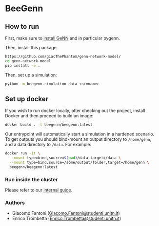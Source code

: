 # BeeGenn

## How to run

First, make sure to [install GeNN](https://genn-team.github.io/genn/documentation/4/html/d8/d99/Installation.html) and in particular pygenn.

Then, install this package.

```bash
https://github.com/giacThePhantom/genn-network-model/
cd genn-network-model
pip install -e .
```

Then, set up a simulation:

```bash
python -m beegenn.simulation data <simname>
```


## Set up docker

If you wish to run docker locally, after checking out the project, install Docker and then proceed to build an image:

```bash
docker build . -t beegenn/beegenn:latest
```

Our entrypoint will automatically start a simulation in a hardened scenario. To get outputs you should bind-mount an output directory to `/home/genn`, and a data directory to `/data`. For example:

```bash
docker run -it \
  --mount type=bind,source=$(pwd)/data,target=/data \
  --mount type=bind,source=/some/output/folder,target=/home/genn \
  beegenn/beegenn:latest
```

### Run inside the cluster 

Please refer to our [internal guide](https://github.com/giacThePhantom/genn-network-model/blob/master/cluster/README.md).

### Authors

- Giacomo Fantoni (Giacomo.Fantoni@studenti.unitn.it)
- Enrico Trombetta (Enrico.Trombetta@studenti.unitn.it)
